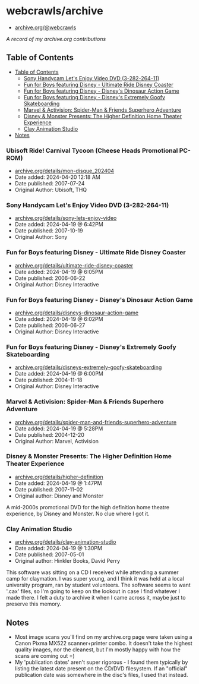 # webcrawls/archive

- [archive.org/@webcrawls](archive.org/details/@webcrawls)

_A record of my archive.org contributions_

## Table of Contents

- [Table of Contents](#table-of-contents)
  - [Sony Handycam Let's Enjoy Video DVD (3-282-264-11)](#sony-handycam-lets-enjoy-video-dvd-3-282-264-11)
  - [Fun for Boys featuring Disney - Ultimate Ride Disney Coaster](#fun-for-boys-featuring-disney---ultimate-ride-disney-coaster)
  - [Fun for Boys featuring Disney - Disney's Dinosaur Action Game](#fun-for-boys-featuring-disney---disneys-dinosaur-action-game)
  - [Fun for Boys featuring Disney - Disney's Extremely Goofy Skateboarding](#fun-for-boys-featuring-disney---disneys-extremely-goofy-skateboarding)
  - [Marvel & Activision: Spider-Man & Friends Superhero Adventure](#marvel--activision-spider-man--friends-superhero-adventure)
  - [Disney & Monster Presents: The Higher Definition Home Theater Experience](#disney--monster-presents-the-higher-definition-home-theater-experience)
  - [Clay Animation Studio](#clay-animation-studio)
- [Notes](#notes)

### Ubisoft Ride! Carnival Tycoon (Cheese Heads Promotional PC-ROM) 

- [archive.org/details/mon-disque_202404](https://archive.org/details/mon-disque_202404)
- Date added: 2024-04-20 12:18 AM
- Date published: 2007-07-24
- Original Author: Ubisoft, THQ

### Sony Handycam Let's Enjoy Video DVD (3-282-264-11)

- [archive.org/details/sony-lets-enjoy-video](https://archive.org/details/sony-lets-enjoy-video)
- Date added: 2024-04-19 @ 6:42PM
- Date published: 2007-10-19
- Original Author: Sony

### Fun for Boys featuring Disney - Ultimate Ride Disney Coaster

- [archive.org/details/ultimate-ride-disney-coaster](https://archive.org/details/ultimate-ride-disney-coaster)
- Date added: 2024-04-19 @ 6:05PM
- Date published: 2006-06-22
- Original Author: Disney Interactive

### Fun for Boys featuring Disney - Disney's Dinosaur Action Game

- [archive.org/details/disneys-dinosaur-action-game](https://archive.org/details/disneys-dinosaur-action-game)
- Date added: 2024-04-19 @ 6:02PM
- Date published: 2006-06-27
- Original Author: Disney Interactive

### Fun for Boys featuring Disney - Disney's Extremely Goofy Skateboarding

- [archive.org/details/disneys-extremely-goofy-skateboarding](https://archive.org/details/disneys-extremely-goofy-skateboarding)
- Date added: 2024-04-19 @ 6:00PM
- Date published: 2004-11-18
- Original Author: Disney Interactive

### Marvel & Activision: Spider-Man & Friends Superhero Adventure

- [archive.org/details/spider-man-and-friends-superhero-adventure](https://archive.org/details/spider-man-and-friends-superhero-adventure)
- Date added: 2024-04-19 @ 5:28PM
- Date published: 2004-12-20
- Original Author: Marvel, Activision

### Disney & Monster Presents: The Higher Definition Home Theater Experience

- [archive.org/details/higher-definition](https://archive.org/details/higher-definition)
- Date added: 2024-04-19 @ 1:47PM
- Date published: 2007-11-02
- Original author: Disney and Monster

A mid-2000s promotional DVD for the high definition home theatre experience, by Disney and Monster. No clue where I got it.

### Clay Animation Studio

- [archive.org/details/clay-animation-studio](https://archive.org/details/clay-animation-studio)
- Date added: 2024-04-19 @ 1:30PM
- Date published: 2007-05-01
- Original author: Hinkler Books, David Perry

This software was sitting on a CD I received while attending a summer camp for claymation.
I was super young, and I think it was held at a local university program, ran by student volunteers.
The software seems to want '.cax' files, so I'm going to keep on the lookout in case I find whatever I made there.
I felt a duty to archive it when I came across it, maybe just to preserve this memory.

## Notes

- Most image scans you'll find on my archive.org page were taken using a Canon Pixma MX522 scanner+printer combo.
  It doesn't take the highest quality images, nor the cleanest, but I'm mostly happy with how the scans are coming out =)
- My 'publication dates' aren't super rigorous - I found them typically by listing the latest date present on the CD/DVD filesystem. If an "official" publication date was somewhere in the disc's files, I used that instead.
